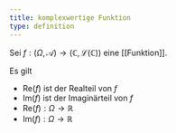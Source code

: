 ```yaml
---
title: komplexwertige Funktion
type: definition
---
```


Sei $f: (\Omega, \mathcal{A}) \to (\mathbb{C}, \mathcal{L}(\mathbb{C}))$ eine [[Funktion]].

Es gilt
- $\text{Re}(f)$ ist der Realteil von $f$
- $\text{Im}(f)$ ist der Imaginärteil von $f$
- $\text{Re}(f) : \Omega \to \mathbb{R}$
- $\text{Im}(f) : \Omega \to \mathbb{R}$